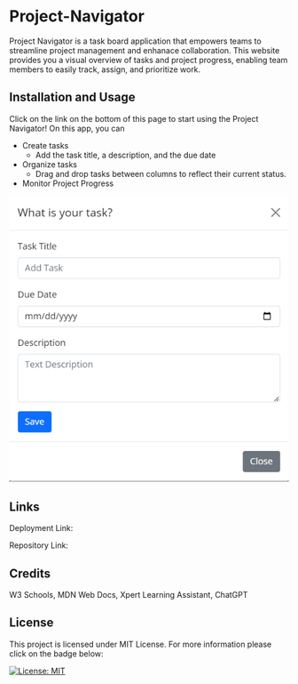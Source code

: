 # Project-Navigator

Project Navigator is a task board application that empowers teams to streamline project management and enhanace collaboration. This website provides you a visual overview of tasks and project progress, enabling team members to easily track, assign, and prioritize work. 

## Installation and Usage

Click on the link on the bottom of this page to start using the Project Navigator! On this app, you can 
- Create tasks
    - Add the task title, a description, and the due date 
- Organize tasks
    - Drag and drop tasks between columns to reflect their current status. 
- Monitor Project Progress

![alt text](image-1.png) 

## Links

Deployment Link: 


Repository Link: 




## Credits

W3 Schools, MDN Web Docs, Xpert Learning Assistant, ChatGPT 

## License

This project is licensed under MIT License. For more information please click on the badge below: 

 [![License: MIT](https://img.shields.io/badge/License-MIT-yellow.svg)](https://opensource.org/licenses/MIT)

